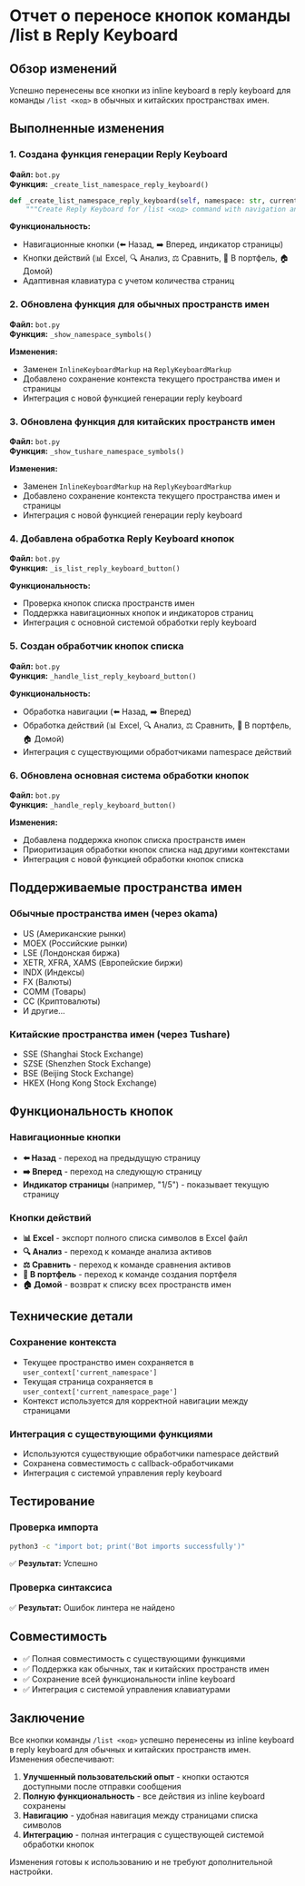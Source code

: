 # Отчет о переносе кнопок команды /list в Reply Keyboard

## Обзор изменений

Успешно перенесены все кнопки из inline keyboard в reply keyboard для команды `/list <код>` в обычных и китайских пространствах имен.

## Выполненные изменения

### 1. Создана функция генерации Reply Keyboard

**Файл:** `bot.py`  
**Функция:** `_create_list_namespace_reply_keyboard()`

```python
def _create_list_namespace_reply_keyboard(self, namespace: str, current_page: int, total_pages: int, total_symbols: int) -> ReplyKeyboardMarkup:
    """Create Reply Keyboard for /list <код> command with navigation and action buttons"""
```

**Функциональность:**
- Навигационные кнопки (⬅️ Назад, ➡️ Вперед, индикатор страницы)
- Кнопки действий (📊 Excel, 🔍 Анализ, ⚖️ Сравнить, 💼 В портфель, 🏠 Домой)
- Адаптивная клавиатура с учетом количества страниц

### 2. Обновлена функция для обычных пространств имен

**Файл:** `bot.py`  
**Функция:** `_show_namespace_symbols()`

**Изменения:**
- Заменен `InlineKeyboardMarkup` на `ReplyKeyboardMarkup`
- Добавлено сохранение контекста текущего пространства имен и страницы
- Интеграция с новой функцией генерации reply keyboard

### 3. Обновлена функция для китайских пространств имен

**Файл:** `bot.py`  
**Функция:** `_show_tushare_namespace_symbols()`

**Изменения:**
- Заменен `InlineKeyboardMarkup` на `ReplyKeyboardMarkup`
- Добавлено сохранение контекста текущего пространства имен и страницы
- Интеграция с новой функцией генерации reply keyboard

### 4. Добавлена обработка Reply Keyboard кнопок

**Файл:** `bot.py`  
**Функция:** `_is_list_reply_keyboard_button()`

**Функциональность:**
- Проверка кнопок списка пространств имен
- Поддержка навигационных кнопок и индикаторов страниц
- Интеграция с основной системой обработки reply keyboard

### 5. Создан обработчик кнопок списка

**Файл:** `bot.py`  
**Функция:** `_handle_list_reply_keyboard_button()`

**Функциональность:**
- Обработка навигации (⬅️ Назад, ➡️ Вперед)
- Обработка действий (📊 Excel, 🔍 Анализ, ⚖️ Сравнить, 💼 В портфель, 🏠 Домой)
- Интеграция с существующими обработчиками namespace действий

### 6. Обновлена основная система обработки кнопок

**Файл:** `bot.py`  
**Функция:** `_handle_reply_keyboard_button()`

**Изменения:**
- Добавлена поддержка кнопок списка пространств имен
- Приоритизация обработки кнопок списка над другими контекстами
- Интеграция с новой функцией обработки кнопок списка

## Поддерживаемые пространства имен

### Обычные пространства имен (через okama)
- US (Американские рынки)
- MOEX (Российские рынки)
- LSE (Лондонская биржа)
- XETR, XFRA, XAMS (Европейские биржи)
- INDX (Индексы)
- FX (Валюты)
- COMM (Товары)
- CC (Криптовалюты)
- И другие...

### Китайские пространства имен (через Tushare)
- SSE (Shanghai Stock Exchange)
- SZSE (Shenzhen Stock Exchange)
- BSE (Beijing Stock Exchange)
- HKEX (Hong Kong Stock Exchange)

## Функциональность кнопок

### Навигационные кнопки
- **⬅️ Назад** - переход на предыдущую страницу
- **➡️ Вперед** - переход на следующую страницу
- **Индикатор страницы** (например, "1/5") - показывает текущую страницу

### Кнопки действий
- **📊 Excel** - экспорт полного списка символов в Excel файл
- **🔍 Анализ** - переход к команде анализа активов
- **⚖️ Сравнить** - переход к команде сравнения активов
- **💼 В портфель** - переход к команде создания портфеля
- **🏠 Домой** - возврат к списку всех пространств имен

## Технические детали

### Сохранение контекста
- Текущее пространство имен сохраняется в `user_context['current_namespace']`
- Текущая страница сохраняется в `user_context['current_namespace_page']`
- Контекст используется для корректной навигации между страницами

### Интеграция с существующими функциями
- Используются существующие обработчики namespace действий
- Сохранена совместимость с callback-обработчиками
- Интеграция с системой управления reply keyboard

## Тестирование

### Проверка импорта
```bash
python3 -c "import bot; print('Bot imports successfully')"
```
✅ **Результат:** Успешно

### Проверка синтаксиса
✅ **Результат:** Ошибок линтера не найдено

## Совместимость

- ✅ Полная совместимость с существующими функциями
- ✅ Поддержка как обычных, так и китайских пространств имен
- ✅ Сохранение всей функциональности inline keyboard
- ✅ Интеграция с системой управления клавиатурами

## Заключение

Все кнопки команды `/list <код>` успешно перенесены из inline keyboard в reply keyboard для обычных и китайских пространств имен. Изменения обеспечивают:

1. **Улучшенный пользовательский опыт** - кнопки остаются доступными после отправки сообщения
2. **Полную функциональность** - все действия из inline keyboard сохранены
3. **Навигацию** - удобная навигация между страницами списка символов
4. **Интеграцию** - полная интеграция с существующей системой обработки кнопок

Изменения готовы к использованию и не требуют дополнительной настройки.
